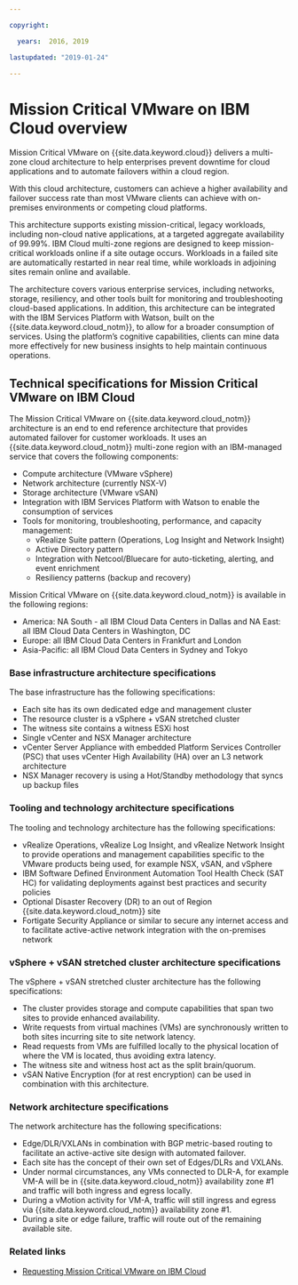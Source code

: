 ```yaml
---

copyright:

  years:  2016, 2019

lastupdated: "2019-01-24"

---
```


# Mission Critical VMware on IBM Cloud overview

Mission Critical VMware on {{site.data.keyword.cloud}} delivers a multi-zone cloud architecture to help enterprises prevent downtime for cloud applications and to automate failovers within a cloud region.

With this cloud architecture, customers can achieve a higher availability and failover success rate than most VMware clients can achieve with on-premises environments or competing cloud platforms.

This architecture supports existing mission-critical, legacy workloads, including non-cloud native applications, at a targeted aggregate availability of 99.99%. IBM Cloud multi-zone regions are designed to keep mission-critical workloads online if a site outage occurs. Workloads in a failed site are automatically restarted in near real time, while workloads in adjoining sites remain online and available.

The architecture covers various enterprise services, including networks, storage, resiliency, and other tools built for monitoring and troubleshooting cloud-based applications. In addition, this architecture can be integrated with the IBM Services Platform with Watson, built on the {{site.data.keyword.cloud_notm}}, to allow for a broader consumption of services. Using the platform’s cognitive capabilities, clients can mine data more effectively for new business insights to help maintain continuous operations.

## Technical specifications for Mission Critical VMware on IBM Cloud

The Mission Critical VMware on {{site.data.keyword.cloud_notm}} architecture is an end to end reference architecture that provides automated failover for customer workloads. It uses an {{site.data.keyword.cloud_notm}} multi-zone region with an IBM-managed service that covers the following components:

* Compute architecture (VMware vSphere)
* Network architecture (currently NSX-V)
* Storage architecture (VMware vSAN)
* Integration with IBM Services Platform with Watson to enable the consumption of services
* Tools for monitoring, troubleshooting, performance, and capacity management:
  * vRealize Suite pattern (Operations, Log Insight and Network Insight)
  * Active Directory pattern
  * Integration with Netcool/Bluecare for auto-ticketing, alerting, and event enrichment
  * Resiliency patterns (backup and recovery)

Mission Critical VMware on {{site.data.keyword.cloud_notm}} is available in the following regions:
* America: NA South - all IBM Cloud Data Centers in Dallas and NA East: all IBM Cloud Data Centers in Washington, DC
* Europe: all IBM Cloud Data Centers in Frankfurt and London
* Asia-Pacific: all IBM Cloud Data Centers in Sydney and Tokyo

### Base infrastructure architecture specifications

The base infrastructure has the following specifications:
* Each site has its own dedicated edge and management cluster
* The resource cluster is a vSphere + vSAN stretched cluster
* The witness site contains a witness ESXi host
* Single vCenter and NSX Manager architecture
* vCenter Server Appliance with embedded Platform Services Controller (PSC) that uses vCenter High Availability (HA) over an L3 network architecture
* NSX Manager recovery is using a Hot/Standby methodology that syncs up backup files

### Tooling and technology architecture specifications

The tooling and technology architecture has the following specifications:
* vRealize Operations, vRealize Log Insight, and vRealize Network Insight to provide operations and management capabilities specific to the VMware products being used, for example NSX, vSAN, and vSphere
* IBM Software Defined Environment Automation Tool Health Check (SAT HC) for validating deployments against best practices and security policies
* Optional Disaster Recovery (DR) to an out of Region {{site.data.keyword.cloud_notm}} site
* Fortigate Security Appliance or similar to secure any internet access and to facilitate active-active network integration with the on-premises network

### vSphere + vSAN stretched cluster architecture specifications

The vSphere + vSAN stretched cluster architecture has the following specifications:
* The cluster provides storage and compute capabilities that span two sites to provide enhanced availability.
* Write requests from virtual machines (VMs) are synchronously written to both sites incurring site to site network latency.
* Read requests from VMs are fulfilled locally to the physical location of where the VM is located, thus avoiding extra latency.
* The witness site and witness host act as the split brain/quorum.
* vSAN Native Encryption (for at rest encryption) can be used in combination with this architecture.

### Network architecture specifications

The network architecture has the following specifications:
* Edge/DLR/VXLANs in combination with BGP metric-based routing to facilitate an active-active site design with automated failover.
* Each site has the concept of their own set of Edges/DLRs and VXLANs.
* Under normal circumstances, any VMs connected to DLR-A, for example VM-A will be in {{site.data.keyword.cloud_notm}} availability zone #1 and traffic will both ingress and egress locally.
* During a vMotion activity for VM-A, traffic will still ingress and egress via {{site.data.keyword.cloud_notm}} availability zone #1.
* During a site or edge failure, traffic will route out of the remaining available site.

### Related links

* [Requesting Mission Critical VMware on IBM Cloud](/docs/services/vmwaresolutions/services?topic=vmware-solutions-requesting-mission-critical-vmware-on-ibm-cloud)
